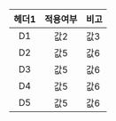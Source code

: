 | 헤더1 | 적용여부 | 비고 |
|:-----:|:--------:|:-----------|
|   D1  | 값2   | 값3   |
|   D2  | 값5   | 값6   |
|   D3  | 값5   | 값6   |
|   D4  | 값5   | 값6   |
|   D5  | 값5   | 값6   |
